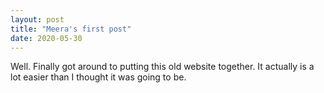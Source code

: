 ```yaml
---
layout: post
title: "Meera's first post"
date: 2020-05-30
---
```


Well. Finally got around to putting this old website together. 
It actually is a lot easier than I thought it was going to be.
